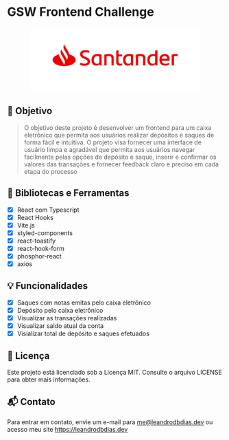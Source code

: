 # GSW Frontend Challenge

<p align="center">
  <img src="src/assets/santander-logo.png" alt="logo do banco santander" width="400" height="150" />
</p>

## :dart: Objetivo

> O objetivo deste projeto é desenvolver um frontend para um caixa eletrônico que permita aos usuários realizar depósitos e saques de forma fácil e intuitiva. O projeto visa fornecer uma interface de usuário limpa e agradável que permita aos usuários navegar facilmente pelas opções de depósito e saque, inserir e confirmar os valores das transações e fornecer feedback claro e preciso em cada etapa do processo

## :hammer: Bibliotecas e Ferramentas

- [x] React com Typescript
- [x] React Hooks
- [x] Vite.js
- [x] styled-components
- [x] react-toastify
- [x] react-hook-form
- [x] phosphor-react
- [x] axios

## :bulb: Funcionalidades

- [x] Saques com notas emitas pelo caixa eletrônico
- [x] Depósito pelo caixa eletrônico
- [x] Visualizar as transações realizadas
- [x] Visualizar saldo atual da conta
- [x] Visializar total de depósito e saques efetuados

## :key: Licença

Este projeto está licenciado sob a Licença MIT. Consulte o arquivo LICENSE para obter mais informações.

## :mailbox_with_mail: Contato

Para entrar em contato, envie um e-mail para <me@leandrodbdias.dev> ou acesso meu site <https://leandrodbdias.dev>
